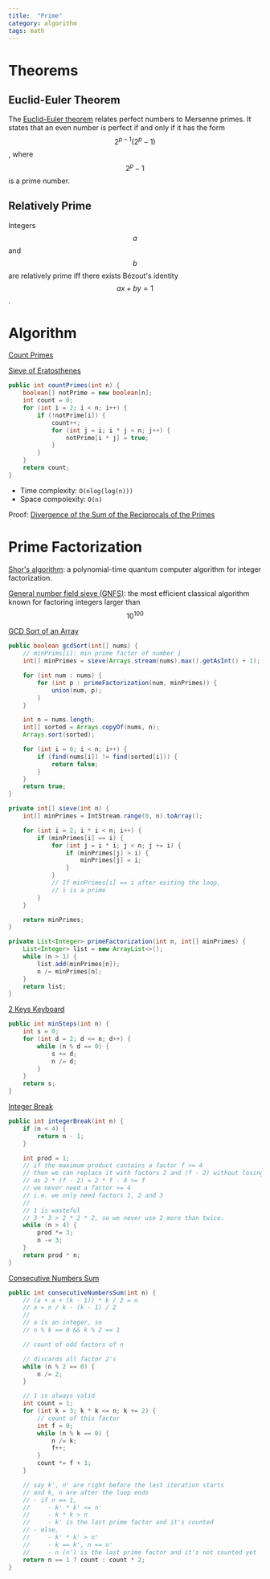 ```yaml
---
title:  "Prime"
category: algorithm
tags: math
---
```

# Theorems

## Euclid-Euler Theorem

The [Euclid-Euler theorem](https://en.wikipedia.org/wiki/Euclid%E2%80%93Euler_theorem) relates perfect numbers to Mersenne primes. It states that an even number is perfect if and only if it has the form $$ 2^{p−1}(2^p − 1) $$, where $$ 2^p − 1 $$ is a prime number.

## Relatively Prime

Integers $$ a $$ and $$ b $$ are relatively prime iff there exists Bézout's identity $$ ax + by = 1 $$.

# Algorithm

[Count Primes][count-primes]

[Sieve of Eratosthenes](https://en.wikipedia.org/wiki/Sieve_of_Eratosthenes)

```java
public int countPrimes(int n) {
    boolean[] notPrime = new boolean[n];
    int count = 0;
    for (int i = 2; i < n; i++) {
        if (!notPrime[i]) {
            count++;
            for (int j = i; i * j < n; j++) {
                notPrime[i * j] = true;
            }
        }
    }
    return count;
}
```

* Time complexity: `O(nlog(log(n)))`
* Space compolexity: `O(n)`

Proof: [Divergence of the Sum of the Reciprocals of the Primes](https://en.wikipedia.org/wiki/Divergence_of_the_sum_of_the_reciprocals_of_the_primes)

# Prime Factorization

[Shor's algorithm](https://en.wikipedia.org/wiki/Shor's_algorithm): a polynomial-time quantum computer algorithm for integer factorization.

[General number field sieve (GNFS)](https://en.wikipedia.org/wiki/General_number_field_sieve): the most efficient classical algorithm known for factoring integers larger than $$ 10^{100} $$

[GCD Sort of an Array][gcd-sort-of-an-array]

```java
public boolean gcdSort(int[] nums) {
    // minPrims[i]: min prime factor of number i
    int[] minPrimes = sieve(Arrays.stream(nums).max().getAsInt() + 1);

    for (int num : nums) {
        for (int p : primeFactorization(num, minPrimes)) {
            union(num, p);
        }
    }

    int n = nums.length;
    int[] sorted = Arrays.copyOf(nums, n);
    Arrays.sort(sorted);

    for (int i = 0; i < n; i++) {
        if (find(nums[i]) != find(sorted[i])) {
            return false;
        }
    }
    return true;
}

private int[] sieve(int n) {
    int[] minPrimes = IntStream.range(0, n).toArray();

    for (int i = 2; i * i < n; i++) {
        if (minPrimes[i] == i) {
            for (int j = i * i; j < n; j += i) {
                if (minPrimes[j] > i) {
                    minPrimes[j] = i;
                }
            }
            // If minPrimes[i] == i after exiting the loop,
            // i is a prime
        }
    }

    return minPrimes;
}

private List<Integer> primeFactorization(int n, int[] minPrimes) {
    List<Integer> list = new ArrayList<>();
    while (n > 1) {
        list.add(minPrimes[n]);
        n /= minPrimes[n];
    }
    return list;
}
```

[2 Keys Keyboard][2-keys-keyboard]

```java
public int minSteps(int n) {
    int s = 0;
    for (int d = 2; d <= n; d++) {
        while (n % d == 0) {
            s += d;
            n /= d;
        }
    }
    return s;
}
```

[Integer Break][integer-break]

```java
public int integerBreak(int n) {
    if (n < 4) {
        return n - 1;
    }

    int prod = 1;
    // if the maximum product contains a factor f >= 4
    // then we can replace it with factors 2 and (f - 2) without losing optimality
    // as 2 * (f - 2) = 2 * f - 4 >= f
    // we never need a factor >= 4
    // i.e. we only need factors 1, 2 and 3
    //
    // 1 is wasteful
    // 3 * 3 > 2 * 2 * 2, so we never use 2 more than twice.
    while (n > 4) {
        prod *= 3;
        n -= 3;
    }
    return prod * n;
}
```

[Consecutive Numbers Sum][consecutive-numbers-sum]

```java
public int consecutiveNumbersSum(int n) {
    // (a + a + (k - 1)) * k / 2 = n
    // a = n / k - (k - 1) / 2
    //
    // a is an integer, so
    // n % k == 0 && k % 2 == 1

    // count of odd factors of n

    // discards all factor 2's
    while (n % 2 == 0) {
        n /= 2;
    }

    // 1 is always valid
    int count = 1;
    for (int k = 3; k * k <= n; k += 2) {
        // count of this factor
        int f = 0;
        while (n % k == 0) {
            n /= k;
            f++;
        }
        count *= f + 1;
    }

    // say k', n' are right before the last iteration starts
    // and k, n are after the loop ends
    // - if n == 1,
    //     - k' * k' <= n'
    //     - k * k > n
    //     - k' is the last prime factor and it's counted
    // - else,
    //     - k' * k' > n'
    //     - k == k', n == n'
    //     - n (n') is the last prime factor and it's not counted yet
    return n == 1 ? count : count * 2;
}
```

[2-keys-keyboard]: https://leetcode.com/problems/2-keys-keyboard/
[consecutive-numbers-sum]: https://leetcode.com/problems/consecutive-numbers-sum/
[count-primes]: https://leetcode.com/problems/count-primes/
[gcd-sort-of-an-array]: https://leetcode.com/problems/gcd-sort-of-an-array/
[integer-break]: https://leetcode.com/problems/integer-break/
